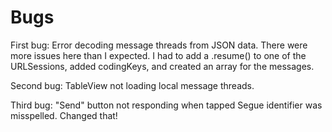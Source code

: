 #  Bugs

First bug: Error decoding message threads from JSON data.
There were more issues here than I expected. I had to add a .resume() to one of the URLSessions, added codingKeys, and created an array for the messages.

Second bug: TableView not loading local message threads.

Third bug: "Send" button not responding when tapped
Segue identifier was misspelled. Changed that! 



